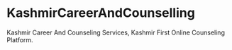 # KashmirCareerAndCounselling
Kashmir Career And Counseling Services, Kashmir First Online Counseling Platform.
